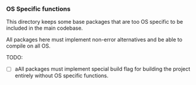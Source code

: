 ### OS Specific functions

This directory keeps some base packages that are too OS specific to be included in the main codebase.

All packages here must implement non-error alternatives and be able to compile on all OS.

TODO:
- [ ] aAll packages must implement special build flag for building the project entirely without OS specific functions.